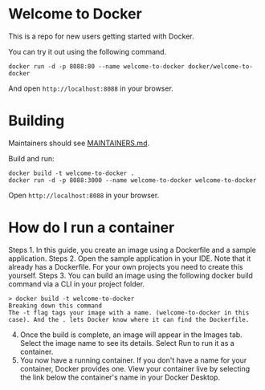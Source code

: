 # Welcome to Docker

This is a repo for new users getting started with Docker.

You can try it out using the following command.
```
docker run -d -p 8088:80 --name welcome-to-docker docker/welcome-to-docker
```
And open `http://localhost:8088` in your browser.

# Building

Maintainers should see [MAINTAINERS.md](MAINTAINERS.md).

Build and run:
```
docker build -t welcome-to-docker . 
docker run -d -p 8088:3000 --name welcome-to-docker welcome-to-docker
```
Open `http://localhost:8088` in your browser.

# How do I run a container
Steps 1. In this guide, you create an image using a Dockerfile and a sample application.
Steps 2. Open the sample application in your IDE. Note that it already has a Dockerfile. For your own projects you need to create this yourself.
Steps 3. You can build an image using the following docker build command via a CLI in your project folder.
```
> docker build -t welcome-to-docker 
Breaking down this command
The -t flag tags your image with a name. (welcome-to-docker in this case). And the . lets Docker know where it can find the Dockerfile.
```
4. Once the build is complete, an image will appear in the Images tab. Select the image name to see its details. Select Run to run it as a container.
5. You now have a running container. If you don't have a name for your container, Docker provides one. View your container live by selecting the link below the container's name in your Docker Desktop.
